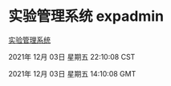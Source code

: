 # 实验管理系统 expadmin
[实验管理系统](http://59.174.25.102:56808/expadmin-782313d2-e1b1-4ea7-932e-3a55e6a1a4d0/)

2021年 12月 03日 星期五 22:10:08 CST

2021年 12月 03日 星期五 14:10:08 GMT
